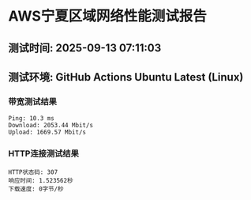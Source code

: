 # AWS宁夏区域网络性能测试报告
## 测试时间: 2025-09-13 07:11:03
## 测试环境: GitHub Actions Ubuntu Latest (Linux)

### 带宽测试结果
```
Ping: 10.3 ms
Download: 2053.44 Mbit/s
Upload: 1669.57 Mbit/s
```

### HTTP连接测试结果
```
HTTP状态码: 307
响应时间: 1.523562秒
下载速度: 0字节/秒
```

